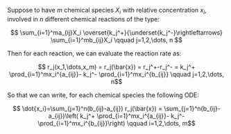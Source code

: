Suppose to have $m$ chemical species $X_i$ with relative concentration $x_i$, involved in $n$ different chemical reactions of the type:

$$ \sum_{i=1}^ma_{ij}X_i \overset{k_j^+}{\underset{k_j^-}\rightleftarrows} \sum_{i=1}^mb_{ij}X_i \qquad j=1,2,\dots, n $$

Then for each reaction, we can evaluate the reaction rate as:

$$ r_j(x_1,\dots,x_m) = r_j(\bar{x}) = r_j^+-r_j^- = k_j^+ \prod_{i=1}^mx_i^{a_{ij}}- k_j^- \prod_{i=1}^mx_i^{b_{ij}} \qquad j=1,2,\dots, n$$

So that we can write, for each chemical species the following ODE:

$$ \dot{x_i}=\sum_{j=1}^n(b_{ij}-a_{ij}) r_j(\bar{x}) = \sum_{j=1}^n(b_{ij}-a_{ij})\left( k_j^+ \prod_{i=1}^mx_i^{a_{ij}}- k_j^- \prod_{i=1}^mx_i^{b_{ij}}\right)  \qquad i=1,2,\dots, m$$

